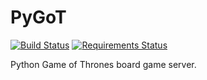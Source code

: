# PyGoT
[![Build Status](https://img.shields.io/travis/buhanec/pygot/master.svg?style=flat-square&label=Travis%20Build)](https://travis-ci.org/buhanec/ez-json-traverse)
[![Requirements Status](https://img.shields.io/requires/github/buhanec/pygot?style=flat-square)](https://requires.io/github/buhanec/pygot/requirements/)
<!--
[![Supported Python Version](https://img.shields.io/pypi/pyversions/pygot.svg?style=flat-square)](https://pypi.org/project/pygot/)
[![License](https://img.shields.io/pypi/l/pygot.svg?style=flat-square)](https://pypi.org/project/pygot/)
-->

Python Game of Thrones board game server.
